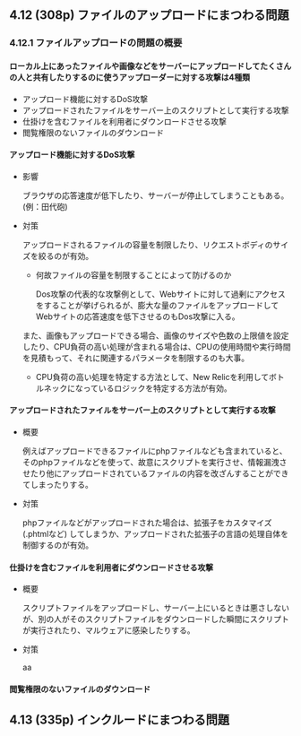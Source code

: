 ## 4.12 (308p) ファイルのアップロードにまつわる問題
### 4.12.1 ファイルアップロードの問題の概要
#### ローカル上にあったファイルや画像などをサーバーにアップロードしてたくさんの人と共有したりするのに使うアップローダーに対する攻撃は4種類
- アップロード機能に対するDoS攻撃
- アップロードされたファイルをサーバー上のスクリプトとして実行する攻撃
- 仕掛けを含むファイルを利用者にダウンロードさせる攻撃
- 閲覧権限のないファイルのダウンロード

#### アップロード機能に対するDoS攻撃
- 影響

  ブラウザの応答速度が低下したり、サーバーが停止してしまうこともある。(例：田代砲)
- 対策

  アップロードされるファイルの容量を制限したり、リクエストボディのサイズを絞るのが有効。
  - 何故ファイルの容量を制限することによって防げるのか

    Dos攻撃の代表的な攻撃例として、Webサイトに対して過剰にアクセスをすることが挙げられるが、膨大な量のファイルをアップロードしてWebサイトの応答速度を低下させるのもDos攻撃に入る。

  また、画像もアップロードできる場合、画像のサイズや色数の上限値を設定したり、CPU負荷の高い処理が含まれる場合は、CPUの使用時間や実行時間を見積もって、それに関連するパラメータを制限するのも大事。
  - CPU負荷の高い処理を特定する方法として、New Relicを利用してボトルネックになっているロジックを特定する方法が有効。

#### アップロードされたファイルをサーバー上のスクリプトとして実行する攻撃

  - 概要

    例えばアップロードできるファイルにphpファイルなども含まれていると、そのphpファイルなどを使って、故意にスクリプトを実行させ、情報漏洩させたり他にアップロードされているファイルの内容を改ざんすることができてしまったりする。

  - 対策

    phpファイルなどがアップロードされた場合は、拡張子をカスタマイズ (.phtmlなど) してしまうか、アップロードされた拡張子の言語の処理自体を制御するのが有効。

#### 仕掛けを含むファイルを利用者にダウンロードさせる攻撃

  - 概要

    スクリプトファイルをアップロードし、サーバー上にいるときは悪さしないが、別の人がそのスクリプトファイルをダウンロードした瞬間にスクリプトが実行されたり、マルウェアに感染したりする。

  - 対策

    aa

#### 閲覧権限のないファイルのダウンロード

## 4.13 (335p) インクルードにまつわる問題